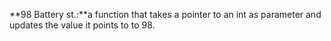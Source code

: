**98 Battery st.:**a function that takes a pointer to an int as parameter and updates the value it points to to 98.
